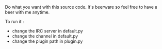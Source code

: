 Do what you want with this source code. It's beerware so feel free to have a beer with me anytime.

To run it :

 - change the IRC server in default.py
 - change the channel in default.py
 - change the plugin path in plugin.py
